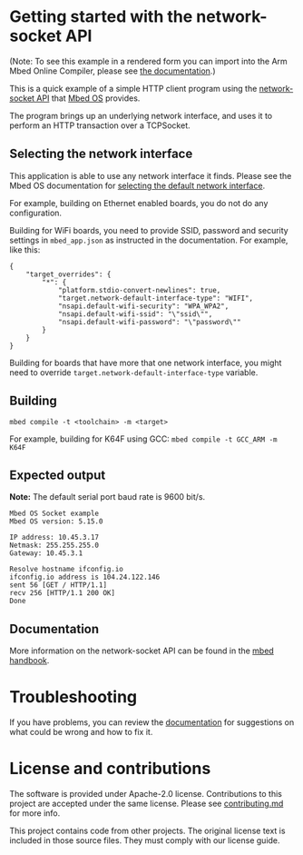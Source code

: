 # Getting started with the network-socket API

(Note: To see this example in a rendered form you can import into the Arm Mbed Online Compiler, please see [the documentation](https://os.mbed.com/docs/mbed-os/latest/apis/socket.html#socket-example).)

This is a quick example of a simple HTTP client program using the
[network-socket API](https://os.mbed.com/docs/latest/apis/socket.html) that [Mbed OS](https://github.com/ARMmbed/mbed-os) provides.

The program brings up an underlying network interface, and uses it to perform an HTTP transaction over a TCPSocket.

## Selecting the network interface

This application is able to use any network interface it finds. Please see the Mbed OS documentation for [selecting the default network interface](https://os.mbed.com/docs/latest/apis/network-interfaces.html).

For example, building on Ethernet enabled boards, you do not do any configuration.

Building for WiFi boards, you need to provide SSID, password and security settings in `mbed_app.json` as instructed in the documentation. For example, like this:

```
{
    "target_overrides": {
        "*": {
            "platform.stdio-convert-newlines": true,
            "target.network-default-interface-type": "WIFI",
            "nsapi.default-wifi-security": "WPA_WPA2",
            "nsapi.default-wifi-ssid": "\"ssid\"",
            "nsapi.default-wifi-password": "\"password\""
        }
    }
}
```

Building for boards that have more that one network interface, you might need to override `target.network-default-interface-type` variable.

## Building

```
mbed compile -t <toolchain> -m <target>
```

For example, building for K64F using GCC: `mbed compile -t GCC_ARM -m K64F`

## Expected output ###

**Note:** The default serial port baud rate is 9600 bit/s.

```
Mbed OS Socket example
Mbed OS version: 5.15.0

IP address: 10.45.3.17
Netmask: 255.255.255.0
Gateway: 10.45.3.1

Resolve hostname ifconfig.io
ifconfig.io address is 104.24.122.146
sent 56 [GET / HTTP/1.1]
recv 256 [HTTP/1.1 200 OK]
Done
```

## Documentation ###

More information on the network-socket API can be found in the [mbed handbook](https://docs.mbed.com/docs/mbed-os-api-reference/en/latest/APIs/communication/network_sockets/).

# Troubleshooting

If you have problems, you can review the [documentation](https://os.mbed.com/docs/latest/tutorials/debugging.html) for suggestions on what could be wrong and how to fix it.

# License and contributions

The software is provided under Apache-2.0 license. Contributions to this project are accepted under the same license. Please see [contributing.md](CONTRIBUTING.md) for more info.

This project contains code from other projects. The original license text is included in those source files. They must comply with our license guide.
